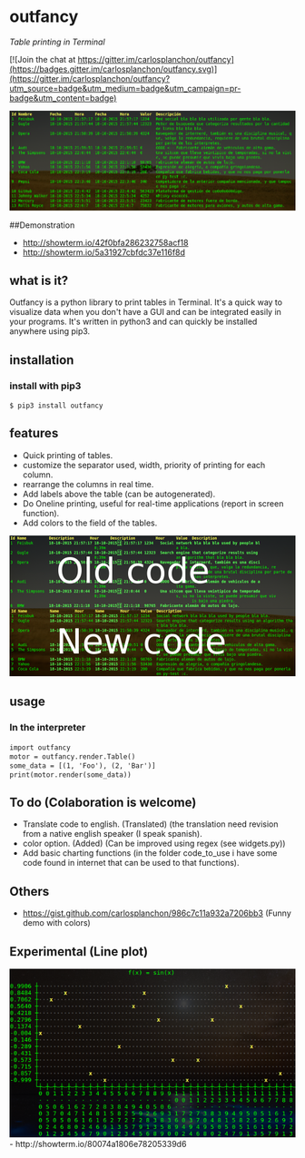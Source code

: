 # outfancy

*Table printing in Terminal*

[![Join the chat at https://gitter.im/carlosplanchon/outfancy](https://badges.gitter.im/carlosplanchon/outfancy.svg)](https://gitter.im/carlosplanchon/outfancy?utm_source=badge&utm_medium=badge&utm_campaign=pr-badge&utm_content=badge)

<img src='examples/chart_auto.png'>

##Demonstration
- http://showterm.io/42f0bfa286232758acf18
- http://showterm.io/5a31927cbfdc37e116f8d

## what is it?
Outfancy is a python library to print tables in Terminal. It's a quick way to visualize data when you don't have a GUI and can be integrated easily in your programs. It's written in python3 and can quickly be installed anywhere using pip3.

## installation
### install with pip3
```
$ pip3 install outfancy
```

## features

- Quick printing of tables.
- customize the separator used, width, priority of printing for each column.
- rearrange the columns in real time.
- Add labels above the table (can be autogenerated).
- Do Oneline printing, useful for real-time applications (report in screen function).
- Add colors to the field of the tables.
<img src='examples/colors_supported.png'>


## usage
### In the interpreter
```
import outfancy
motor = outfancy.render.Table()
some_data = [(1, 'Foo'), (2, 'Bar')]
print(motor.render(some_data))
```

## To do (Colaboration is welcome)
- Translate code to english. (Translated) (the translation need revision from a native english speaker (I speak spanish).
- color option. (Added) (Can be improved using regex (see widgets.py))
- Add basic charting functions (in the folder code_to_use i have some code found in internet that can be used to that functions).

## Others
- https://gist.github.com/carlosplanchon/986c7c11a932a7206bb3 (Funny demo with colors)

## Experimental (Line plot)
<img src='examples/sin_little.png'>
- http://showterm.io/80074a1806e78205339d6
